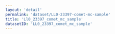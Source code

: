 ```yaml
---
layout: 'detail'
permalink: 'dataset/LL0-23397-comet-mc-sample'
title: 'Ll0_23397_comet_mc_sample'
datasetID: 'LL0_23397_comet_mc_sample'
---
```

